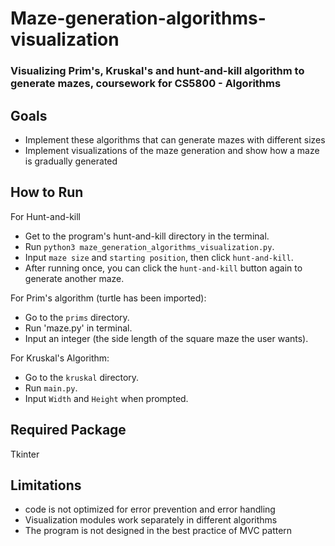 # Maze-generation-algorithms-visualization

### Visualizing Prim's, Kruskal's and hunt-and-kill algorithm to generate mazes, coursework for CS5800 - Algorithms

## Goals
- Implement these algorithms that can generate mazes with different sizes
- Implement visualizations of the maze generation and show how a maze is gradually generated

## How to Run
For Hunt-and-kill
- Get to the program's hunt-and-kill directory in the terminal.
- Run `python3 maze_generation_algorithms_visualization.py`.
- Input `maze size` and `starting position`, then click `hunt-and-kill`.
- After running once, you can click the `hunt-and-kill` button again to generate another maze.

For Prim's algorithm (turtle has been imported):
- Go to the `prims` directory.
- Run 'maze.py' in terminal.
- Input an integer (the side length of the square maze the user wants).

For Kruskal's Algorithm:
- Go to the `kruskal` directory.
- Run `main.py`.
- Input `Width` and `Height` when prompted.

## Required Package
Tkinter

## Limitations
- code is not optimized for error prevention and error handling
- Visualization modules work separately in different algorithms
- The program is not designed in the best practice of MVC pattern
